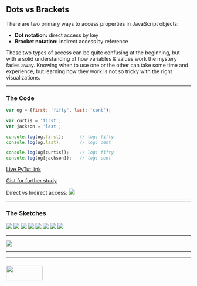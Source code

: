 ## Dots vs Brackets 

There are two primary ways to access properties in JavaScript objects:
* __Dot notation:__ direct access by key
* __Bracket notation:__ indirect access by reference

These two types of access can be quite confusing at the beginning, but with a solid understanding of how variables & values work the mystery fades away. Knowing when to use one or the other can take some time and experience, but learning how they work is not so tricky with the right visualizations.

___
 
### The Code

```js
var og = {first: 'fifty', last: 'cent'};

var curtis = 'first';
var jackson = 'last';

console.log(og.first); 		// log: fifty
console.log(og.last); 		// log: cent

console.log(og[curtis]);	// log: fifty
console.log(og[jackson]);	// log: cent
```

[Live PyTut link](https://goo.gl/i14DE7)

[Gist for further study](https://gist.github.com/colevandersWands/69ac68ffd4c8b2da53a8297f2937d74c)

Direct vs Indirect access:
![](./direct-vs-indirect-access.png)

___

### The Sketches

![](./step-1.png)
![](./step-2.png)
![](./step-3.png)
![](./step-4.png)
![](./step-5.png)
![](./step-6.png)
![](./step-7.png)
![](./step-final.png)

___

![](./final-state.png)

___
___
### <a href="http://elewa.education/blog" target="_blank"><img src="https://user-images.githubusercontent.com/18554853/34921062-506450ae-f97d-11e7-875f-6feeb26ad72d.png" width="100" height="40"/></a>

